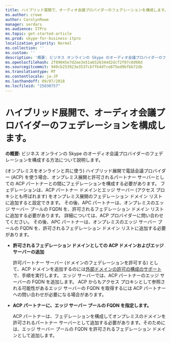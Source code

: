 ```yaml
---
title: ハイブリッド展開で、オーディオ会議プロバイダーのフェデレーションを構成します。
ms.author: crowe
author: CarolynRowe
manager: serdars
ms.audience: ITPro
ms.topic: get-started-article
ms.prod: skype-for-business-itpro
localization_priority: Normal
ms.collection: ''
ms.custom: ''
description: '概要: ビジネス オンラインの Skype のオーディオ会議プロバイダーのフェデレーションを構成する方法を説明します。'
ms.openlocfilehash: 2f89045e7d2ee3e51a6526344d2dcf2f07c0d98d
ms.sourcegitcommit: 940cb253923e3537cb7fb4d7ce875ed9bfbb72db
ms.translationtype: MT
ms.contentlocale: ja-JP
ms.lasthandoff: 09/07/2018
ms.locfileid: "25030757"
---
```

# <a name="configure-federation-for-an-audio-conferencing-provider-in-your-hybrid-deployment"></a>ハイブリッド展開で、オーディオ会議プロバイダーのフェデレーションを構成します。

**の概要:** ビジネス オンラインの Skype のオーディオ会議プロバイダーのフェデレーションを構成する方法について説明します。

(オンプレミスをオンラインと共に使う) ハイブリッド展開で電話会議プロバイダー (ACP) を使う場合、オンプレミス展開と許可されるパートナー サーバーとしての ACP パートナーとの間にフェデレーションを構成する必要があります。 フェデレーションは、ACP パートナー ドメインとエッジ サーバー (アクセス プロキシとも呼ばれます) をオンプレミス展開のフェデレーション ドメイン リストに追加すると設定できます。 その後、APC パートナーは、オンプレミスのエッジ サーバー プールの FQDN を、許可されるフェデレーション ドメイン リストに追加する必要があります。 詳細については、ACP プロバイダーに問い合わせてください。 その後、APC パートナーは、オンプレミスのエッジ サーバー プールの FQDN を、許可されるフェデレーション ドメイン リストに追加する必要があります。

- **許可されるフェデレーション ドメインとしての ACP ドメインおよびエッジ サーバーの追加**

    許可パートナー サーバー (ドメインのフェデレーションを許可する) として、ACP ドメインを追加するのには[外部ドメインの許可の構成のサポート](https://technet.microsoft.com/library/3ee6e175-986d-4c33-b03a-b9f93083dca6.aspx)で、手順を実行します。 エッジ サーバーでは、ACP パートナーのエッジ サーバーの FQDN を追加します。 ACP からもアクセス プロキシとして参照される可能性があるエッジ サーバーの FQDN を取得するには ACP パートナーへの問い合わせが必要になる場合があります。

- **ACP パートナーに、エッジ サーバー プールの FQDN を指定します。**

    ACP パートナーは、フェデレーションを構成してオンプレミスのドメインを許可されるパートナー サーバーとして追加する必要があります。そのためには、エッジ サーバー プールの FQDN を許可されるフェデレーション ドメインとして追加します。


